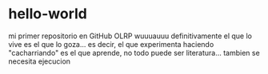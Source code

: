 # hello-world
mi primer repositorio en GitHub OLRP
wuuuauuu definitivamente el que lo vive es el que lo goza... es decir, 
el que experimenta haciendo "cacharriando" es el que aprende, 
no todo puede ser literatura... tambien se necesita ejecucion
